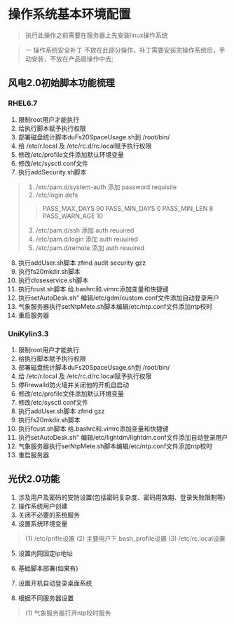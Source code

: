 
# 操作系统基本环境配置

> 执行此操作之前需要在服务器上先安装linux操作系统

> 一 操作系统安全补丁
>    不放在此部分操作，补丁需要安装完操作系统后，手动安装，不放在产品级操作中去;

## 风电2.0初始脚本功能梳理

### RHEL6.7

1. 限制root用户才能执行
2. 给执行脚本赋予执行权限
3. 部署磁盘统计脚本duFs20SpaceUsage.sh到 /root/bin/
4. 给 /etc/r.local 及 /etc/rc.d/rc.local赋予执行权限
5. 修改/etc/profile文件添加默认环境变量
6. 修改/etc/sysctl.conf文件
7. 执行addSecurity.sh脚本
> 1. /etc/pam.d/system-auth 添加 password requisite
> 2. /etc/login.defs
>> PASS_MAX_DAYS 90
>> PASS_MIN_DAYS 0
>> PASS_MIN_LEN 8
>> PASS_WARN_AGE 10
> 3. /etc/pam.d/ssh 添加 auth reuuired
> 4. /etc/pam.d/login 添加 auth reuuired
> 5. /etc/pam.d/remote 添加 auth reuuired

8. 执行addUser.sh脚本
   zfmd audit security  gzz
9. 执行fs20mkdir.sh脚本
10. 执行closeservice.sh脚本
11. 执行fcust.sh脚本 给.bashrc和.vimrc添加变量和快捷键
12. 执行setAutoDesk.sh" 编辑/etc/gdm/custom.conf文件添加自动登录用户
13. 气象服务器执行setNtpMete.sh脚本编辑/etc/ntp.conf文件添加ntp校时
14. 重启服务器

### UniKylin3.3

1. 限制root用户才能执行
2. 给执行脚本赋予执行权限
3. 部署磁盘统计脚本duFs20SpaceUsage.sh到 /root/bin/
4. 给 /etc/r.local 及 /etc/rc.d/rc.local赋予执行权限
5. 停firewalld防火墙并关闭他的开机自启动
6. 修改/etc/profile文件添加默认环境变量
7. 修改/etc/sysctl.conf文件
8. 执行addUser.sh脚本
   zfmd  gzz
9. 执行fs20mkdir.sh脚本
10. 执行fcust.sh脚本 给.bashrc和.vimrc添加变量和快捷键
11. 执行setAutoDesk.sh" 编辑/etc/lightdm/lightdm.conf文件添加自动登录用户
12. 气象服务器执行setNtpMete.sh脚本编辑/etc/ntp.conf文件添加ntp校时
13. 重启服务器


## 光伏2.0功能

1. 涉及用户及密码的安防设置(包括密码复杂度、密码用效期、登录失败限制等)
2. 操作系统用户创建
3. 关闭不必要的系统服务
4. 设置系统环境变量
  > (1) /etc/prifle设置
  > (2) 主要用户下.bash_profile设置
  > (3) /etc/rc.local设置
5. 设置内网固定ip地址

5. 基础脚本部署(如果有)
6. 设置开机自动登录桌面系统
7. 根据不同服务器设置
  > (1) 气象服务器打开ntp校时服务

